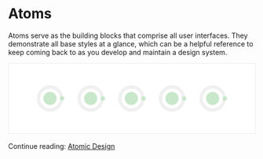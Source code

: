 # Atoms

Atoms serve as the building blocks that comprise all user interfaces. They demonstrate all base styles at a glance, which can be a helpful reference to keep coming back to as you develop and maintain a design system.

![](/assets/atomic-design/atoms.png)

Continue reading: [Atomic Design](http://atomicdesign.bradfrost.com/table-of-contents/)

